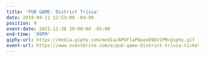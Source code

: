 ```yaml
---
title: 'PUB GAME: District Trivia'
date: 2019-04-11 12:53:00 -04:00
position: 9
event-date: 2021-12-30 19:00:00 -05:00
end-time: '09PM'
giphy-url: https://media.giphy.com/media/APDFlaP8poxD9DV1PM/giphy.gif
event-url: https://www.eventbrite.com/e/pub-game-district-trivia-tickets-216014885337
---
```


